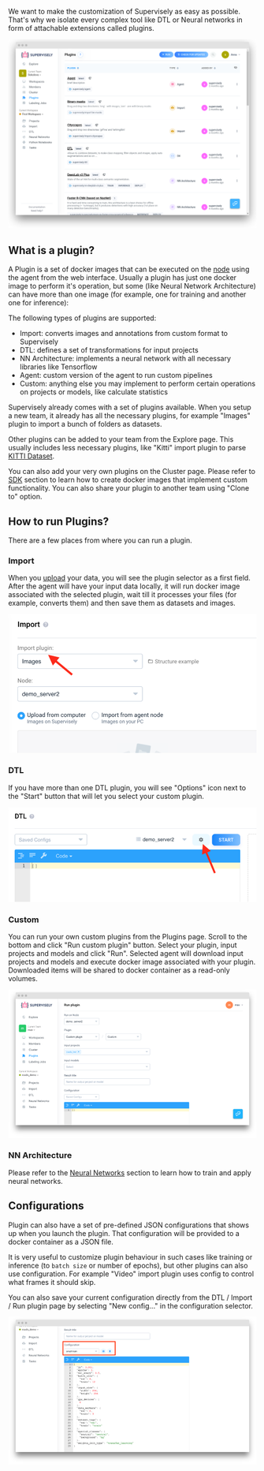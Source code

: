 We want to make the customization of Supervisely as easy as possible. That's why we isolate every complex tool like DTL or Neural networks in form of attachable extensions called plugins.

![](plugins_a.png)

## What is a plugin?

A Plugin is a set of docker images that can be executed on the [node](../agents/README.md) using the agent from the web interface. Usually a plugin has just one docker image to perform it's operation, but some (like Neural Network Architecture) can have more than one image (for example, one for training and another one for inference): 

The following types of plugins are supported:

- Import: converts images and annotations from custom format to Supervisely
- DTL: defines a set of transformations for input projects
- NN Architecture: implements a neural network with all necessary libraries like Tensorflow
- Agent: custom version of the agent to run custom pipelines
- Custom: anything else you may implement to perform certain operations on projects or models, like calculate statistics

Supervisely already comes with a set of plugins available. When you setup a new team, it already has all the necessary plugins, for example "Images" plugin to import a bunch of folders as datasets.

Other plugins can be added to your team from the Explore page. This usually includes less necessary plugins, like "Kitti" import plugin to parse [KITTI Dataset](http://www.cvlibs.net/datasets/kitti/).

You can also add your very own plugins on the Cluster page. Please refer to [SDK](../../customization/sdk/README.md) section to learn how to create docker images that implement custom functionality. You can also share your plugin to another team using "Clone to" option.

## How to run Plugins?

There are a few places from where you can run a plugin.

### Import

When you [upload](../../data-organization/import-export.md) your data, you will see the plugin selector as a first field. After the agent will have your input data locally, it will run docker image associated with the selected plugin, wait till it processes your files (for example, converts them) and then save them as datasets and images.

![](import.png)

### DTL

If you have more than one DTL plugin, you will see "Options" icon next to the "Start" button that will let you select your custom plugin.

![](dtl.png)

### Custom

You can run your own custom plugins from the Plugins page. Scroll to the bottom and click "Run custom plugin" button. Select your plugin, input projects and models and click "Run". Selected agent will download input projects and models and execute docker image associated with your plugin. Downloaded items will be shared to docker container as a read-only volumes.  

![](custom.png)

### NN Architecture

Please refer to the [Neural Networks](../../neural-networks/overview/overview.md) section to learn how to train and apply neural networks. 

## Configurations

Plugin can also have a set of pre-defined JSON configurations that shows up when you launch the plugin. That configuration will be provided to a docker container as a JSON file.

It is very useful to customize plugin behaviour in such cases like training or inference (to `batch size` or number of epochs), but other plugins can also use configuration. For example "Video" import plugin uses config to control what frames it should skip. 
 
You can also save your current configuration directly from the DTL / Import / Run plugin page by selecting "New config..." in the configuration selector.  
 
![](config.png)
